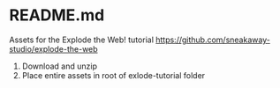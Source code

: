 
# README.md

Assets for the Explode the Web! tutorial
https://github.com/sneakaway-studio/explode-the-web

1. Download and unzip
1. Place entire assets in root of exlode-tutorial folder
